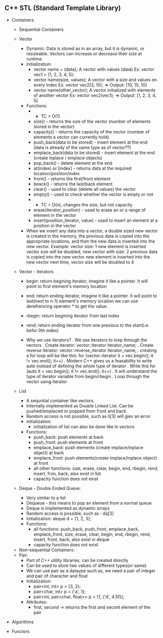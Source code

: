 ## C++ STL (Standard Template Library)

- Containers
    - Sequential Containers
    * Vector
        - Dynamic: Data is stored as in an array, but it is dynamic, or resizeable. Vectors can increase or decrease their size at runtime.
        - Initialization:
            - vector<datatype> name = {data}; A vector with values (data)
               Ex: vector<datatype> vec1 = {1, 2, 3, 4, 5};
            - vector<datatype> name(size, values); A vector with a size and values on every index
               Ex: vector<datatype> vec2(3, 10); => Output: [10, 10, 10]
            - vector<datatype> name(other_vector); A vector initialized with elements of another vector
               Ex: vector<datatype> vec2(vec1); => Output: [1, 2, 3, 4, 5]
        - Functions:
            - * TC = O(1)
            - size() - returns the size of the vector (number of elements stored in the vector)
            - capacity() - returns the capacity of the vector (number of elements a vector can currently hold)
            - push_back(data to be stored) - insert element at the end (data is already of the same type as of vector??)
            - emplace_back(data to be stored) - insert element at the end (create inplace / emplace objects)
            - pop_back() - delete element at the end
            - at(index) or [index] - returns data at the required location/position/index
            - front() - returns the first/front element
            - beack() - returns the last/back element
            - clear() - used to clear (delete all values) the vector
            - empty() - used to check whether the vector is empty or not
            - * TC = O(n), changes the size, but not capacity
            - erase(iterator_position) - used to erase an or a range of element in the vector
            - insert(position_iterator, value) - used to insert an element at a position in the vector
        - When we insert any data into a vector, a double sized new vector is created in the memory, the previous data is copied into the appropriate locations, and then the new data is inserted into the new vector. 
        Example: 
            vector size: 1
            new element is inserted 
            vector size will be doubled, new vector with size: 2
            previous data is copied into the new vector
            new element is inserted into the new vector
            next time, vector size will be doubled to 4

    * Vector - Iterators
        - begin: return begining iterator, imagine it like a pointer. It will point to first element's memory location
        - end: return ending iterator, imagine it like a pointer. It will point to last(next to n-1) element's memory location
            we can use derefrencing operator * to get the value.
        - rbegin: return begining iterator from last index
        - rend: return ending iterator from one previous to the start(i.e. befor 0th index)

        - Why we use iterators?
           . We use iterators to loop through the vectors
           . Create iterator: vector<datatype>::iterator iterator_name;
           . Create reverse iterator: vector<datatype>::reverse_iterator iterator_name;
           . creating a for loop will be like this: for (vector<int>::iterator it = vec.begin(); it != vec.end(); it++)
           . Modern C++ gives us a feasability to write auto instead of defining the whole type of iterator
           . Write this for (auto it = vec.begin(); it != vec.end(); it++)
           . It will understand the type of iterator variable from begin/rbegin
           . Loop through the vector using iterator
    
    * List
        - A sequntial container like vectors. 
        - Internally implemented as Double Linked List. Can be pushed/emplaced or popped from front and back.
        - Random access is not possible, such as li[3] will giev an error
        - initialization:
            - initialization of list can also be done like in vectors
        - Functions:
            - push_back: push elements at back 
            - push_front: push elements at front
            - emplace_back: push elements (create implace/inplace object) at back 
            - emplace_front: push elements(create implace/inplace object) at front
            - all other functions: size, erase, clear, begin, end, rbegin, rend, insert, fron, back, also exist in list
            - capacity function does not exist

    * Deque - Double Ended Queue:
        - Very similar to a list
        - Dequeue - this means to pop an element from a normal queue
        - Deque is implemented as dynamic arrays
        - Random access is possible, such as : dq[3]
        - Initialization:
            deque<int> d = {1, 2, 3};
        - Functions:
            - all functions: push_back, push_front, emplace_back, emplace_front, size, erase, clear, begin, end, rbegin, rend, insert, front, back, also exist in deque
            - capacity function does not exist
    
    - Non-sequential Containers:
    * Pair:
        - Part of C++ utility libraries, can be created directly
        - Can be used to store two values of different types(or same)
        - We can use pair as a dataype such as, we need a pair of integer and pair of character and float
        - Initialization:
            - pair<int, int> p = {3, 2};
            - pair<char, int> p = {'a', 1};
            - pair<int, pair<char, float>> p = {1, {'d', 4.5f}};
        - Attributes:
            - first, second -> returns the first and secont element of the pair

- Algorithms
- Functors